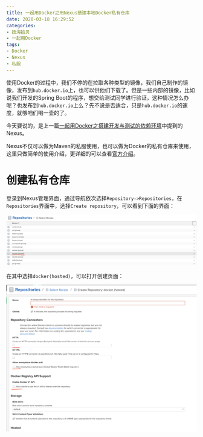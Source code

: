 ```yaml
---
title: 一起用Docker之用Nexus搭建本地Docker私有仓库
date: 2020-03-18 16:29:52
categories: 
- 技海拾贝
- 一起用Docker
tags:
- Docker
- Nexus
- 私服
---
```


使用Docker的过程中，我们不停的在拉取各种类型的镜像，我们自己制作的镜像，发布到`hub.docker.io`上，也可以供他们下载了。但是一些内部的镜像，比如说我们开发的Spring Boot的程序，想交给测试同学进行验证，这种情况怎么办呢？也发布到`hub.docker.io`上么？先不说是否适合，只是`hub.docker.io`的速度，就够咱们喝一壶的了。

今天要说的，是上一篇[一起用Docker之搭建开发与测试的依赖环境](http://puras.cn/2020/03/17/%E4%B8%80%E8%B5%B7%E7%94%A8Docker%E4%B9%8B%E6%90%AD%E5%BB%BA%E5%BC%80%E5%8F%91%E4%B8%8E%E6%B5%8B%E8%AF%95%E7%9A%84%E4%BE%9D%E8%B5%96%E7%8E%AF%E5%A2%83/)中提到的Nexus。

Nexus不仅可以做为Maven的私服使用，也可以做为Docker的私有仓库来使用，这里只做简单的使用介绍，更详细的可以查看[官方介绍](https://help.sonatype.com/repomanager3)。

# 创建私有仓库

登录到Nexus管理界面，通过导航依次选择`Repository->Repositories`，在`Repositories`界面中，选择`Create repository`，可以看到下面的界面：

![](/images/docker-repository-select.png)

在其中选择`docker(hosted)`，可以打开创建页面：

![](/images/docker-repository-create.png)